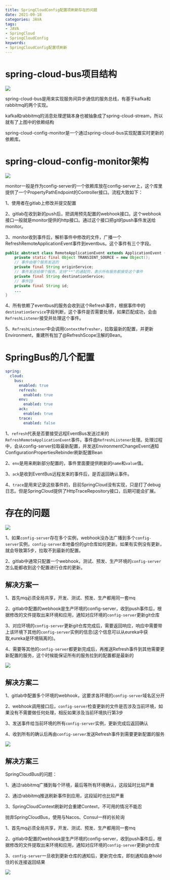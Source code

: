 ```yaml
---
title: SpringCloudConfig配置项刷新存在的问题
date: 2021-09-18
categories: JAVA
tags: 
- JAVA
- SpringCloud
- SpringCloudConfig
keywords:
- SpringCloudConfig配置项刷新
---
```


# spring-cloud-bus项目结构

![](./spring-cloud-monitor.svg)

spring-cloud-bus是用来实现服务间异步通信的服务总线，有基于kafka和rabbitmq的两个实现。

kafka和rabbitmq的消息处理逻辑本身也被抽象成了spring-cloud-stream，所以就有了上图中的依赖结构

spring-cloud-config-monitor是一个通过spring-cloud-bus实现配置实时更新的依赖库。

# spring-cloud-config-monitor架构

![](./config-server-refresh-single.svg)

monitor一般是作为config-server的一个依赖库放在config-server上，这个库里提供了一个PropertyPathEndpoint的Controller接口。流程大致如下：

1、使用者在gitlab上修改并提交配置

2、gitlab在收到新的push后，把调用预先配置的webhook接口。这个webhook接口一般就是monitor提供的http接口。通过这个接口把git的push事件发送给monitor。

3、monitor收到事件后，解析事件中修改的文件，广播一个RefreshRemoteApplicationEvent事件到eventbus。这个事件有三个字段。

```java
public abstract class RemoteApplicationEvent extends ApplicationEvent {
	private static final Object TRANSIENT_SOURCE = new Object();
    // 事件由哪个服务发送的
	private final String originService;
    // 事件发送给哪个服务，支持"**"的通配符，表示所有服务都接受这个事件
	private final String destinationService;
    // 事件ID
	private final String id;
    ...
}
```

4、所有依赖了eventbus的服务会收到这个Refresh事件，根据事件中的`destinationService`字段判断，这个事件是否需要处理，如果匹配成功，会由`RefreshListener`接受并处理这个事件。

5、`RefreshListener`中会调用`ContextRefresher`，拉取最新的配置，并更新Environment，重建所有加了@RefreshScope注解的Bean。

# SpringBus的几个配置

```yaml
spring:
  cloud:
    bus:
      enabled: true
      refresh:
        enabled: true
      env:
        enabled: true
      ack:
        enabled: true
      trace:
        enabled: false
```

1、`refresh`代表是否要接受远程EventBus发送过来的`RefreshRemoteApplicationEvent`事件。事件由`RefreshListener`处理。处理过程中，会从config-server拉取最新配置，并发送EnvironmentChangeEvent通知ConfigurationPropertiesRebinder刷新配置Bean

2、`env`是用来刷新部分配置的，事件里面要提供刷新的`name`和`value`值。

3、`ack`是收到EventBus远程发来的事件后，是否返回确认事件。

4、`trace`是用来记录这些事件的，目前SpringCloud没有实现，只是打了debug日志。但是SpringCloud提供了HttpTraceRepository接口，后期可能会扩展。

# 存在的问题

![](./config-server-refresh-config.svg)

1、如果`config-server`存在多个实例，webhook没办法广播到多个`config-server`实例，`config-server`本地备份的git仓库如何更新。如果有实例没有更新，就会导致第5步，拉取不到最新的配置。

2、gitlab中通常只配置一个webhook，测试、预发、生产环境的`config-server`怎么能都收到这个配置进行仓库的更新。

## 解决方案一

1、首先mq必须全局共享，开发、测试、预发、生产都用同一套mq

2、gitlab中配置的webhook是生产环境的config-server，收到push事件后，根据修改的文件提取出来环境和应用，通知对应环境的`config-server`更新git仓库

3、对应环境的`config-server`更新git仓库完成后，需要返回响应，响应中需要带上该环境下其他的`config-server`实例的信息(这个信息可以从eureka中获取,eureka是环境隔离的)。

4、需要等其他的`config-server`都更新完成后，再推送Refresh事件到其他需要更新配置的服务，这个时候能保证所有的服务拉到的配置都是最新的

![](./config-server-refresh-multi-profile.svg)

## 解决方案二

1、gitlab中配置多个环境的webhook，这要求各环境的`config-server`域名区分开

2、webhook调用接口后，`config-server`检查更新的文件是否涉及当前环境，如果没有不需要做任何处理，相反如果涉及当前环境执行第3步

3、发送事件给当前环境的所有`config-server`实例，更新完成后返回确认

4、收到所有的确认后再由`config-server`发送Refresh事件到需要更新配置的服务

![](./config-server-refresh-isolation.svg)

## 解决方案三

SpringCloudBus的问题：

1、通过rabbitmq广播到每个环境，最后等所有环境确认，这段延时比较严重

2、通过rabbitmq推送刷新事件到应用，这段延时也比较严重

3、SpringCloudContext刷新时会重建Context，不可用的情况不能忍

抛弃SpringCloudBus，使用与Nacos、Consul一样的长轮询

1、首先mq必须全局共享，开发、测试、预发、生产都用同一套mq

2、gitlab中配置的webhook是生产环境的config-server，收到push事件后，根据修改的文件提取出来环境和应用，通知对应环境的`config-server`更新git仓库

3、`config-server`一旦收到更新仓库的通知后，更新完仓库，即刻通知自身hold住的长连接返回结果

![](./config-server-refresh-long-polling.svg)
